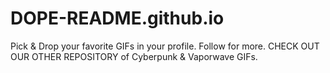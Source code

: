 # DOPE-README.github.io
Pick &amp; Drop your favorite GIFs in your profile. Follow for more. CHECK OUT OUR OTHER REPOSITORY of Cyberpunk &amp; Vaporwave GIFs.
